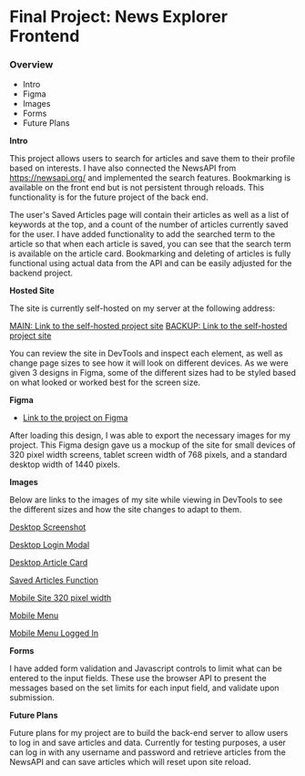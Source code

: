 # Final Project: News Explorer Frontend

### Overview

- Intro
- Figma
- Images
- Forms
- Future Plans

**Intro**

This project allows users to search for articles and save them to their profile based on interests. I have also connected the NewsAPI from https://newsapi.org/ and implemented the search features. Bookmarking is available on the front end but is not persistent through reloads. This functionality is for the future project of the back end.

The user's Saved Articles page will contain their articles as well as a list of keywords at the top, and a count of the number of articles currently saved for the user. I have added functionality to add the searched term to the article so that when each article is saved, you can see that the search term is available on the article card. Bookmarking and deleting of articles is fully functional using actual data from the API and can be easily adjusted for the backend project.

**Hosted Site**

The site is currently self-hosted on my server at the following address:

[MAIN: Link to the self-hosted project site](https://news.onelastcup.com/)
[BACKUP: Link to the self-hosted project site](http://news-explorer.infy.uk)

You can review the site in DevTools and inspect each element, as well as change page sizes to see how it will look on different devices. As we were given 3 designs in Figma, some of the different sizes had to be styled based on what looked or worked best for the screen size.

**Figma**

- [Link to the project on Figma](https://www.figma.com/file/3ottwMEhlBt95Dbn8dw1NH/Your-Final-Project?type=design&node-id=0-1&mode=design&t=oyzC3t94nnIJJuPY-0)

After loading this design, I was able to export the necessary images for my project. This Figma design gave us a mockup of the site for small devices of 320 pixel width screens, tablet screen width of 768 pixels, and a standard desktop width of 1440 pixels.

**Images**

Below are links to the images of my site while viewing in DevTools to see the different sizes and how the site changes to adapt to them.

[Desktop Screenshot](./Readme/Desktop.png)

[Desktop Login Modal](./Readme/LoginModal.png)

[Desktop Article Card](./Readme/ArticleCard.png)

[Saved Articles Function](./Readme/SavedArticles.png)

[Mobile Site 320 pixel width](./Readme/MobileSite.png)

[Mobile Menu](./Readme/MobileMenu.png)

[Mobile Menu Logged In](./Readme/MobileMenuLoggedIn.png)

**Forms**

I have added form validation and Javascript controls to limit what can be entered to the input fields. These use the browser API to present the messages based on the set limits for each input field, and validate upon submission.

**Future Plans**

Future plans for my project are to build the back-end server to allow users to log in and save articles and data. Currently for testing purposes, a user can log in with any username and password and retrieve articles from the NewsAPI and can save articles which will reset upon site reload.
